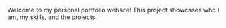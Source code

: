 Welcome to my personal portfolio website! This project showcases who I am, my skills, and the projects.
